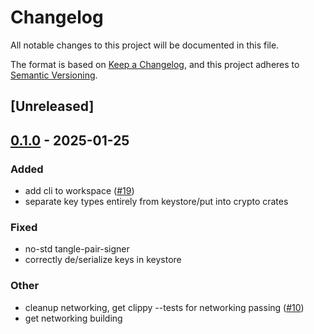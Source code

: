 # Changelog

All notable changes to this project will be documented in this file.

The format is based on [Keep a Changelog](https://keepachangelog.com/en/1.0.0/),
and this project adheres to [Semantic Versioning](https://semver.org/spec/v2.0.0.html).

## [Unreleased]

## [0.1.0](https://github.com/tangle-network/gadget/releases/tag/gadget-crypto-core-v0.1.0) - 2025-01-25

### Added

- add cli to workspace ([#19](https://github.com/tangle-network/gadget/pull/19))
- separate key types entirely from keystore/put into crypto crates

### Fixed

- no-std tangle-pair-signer
- correctly de/serialize keys in keystore

### Other

- cleanup networking, get clippy --tests for networking passing ([#10](https://github.com/tangle-network/gadget/pull/10))
- get networking building
